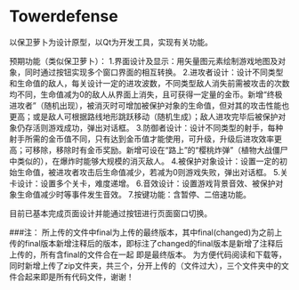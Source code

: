 # Towerdefense
以保卫萝卜为设计原型，以Qt为开发工具，实现有关功能。

预期功能（类似保卫萝卜）：
1.界面设计及显示：用矢量图元素绘制游戏地图及对象，同时通过按钮实现多个窗口界面的相互转换。
2.进攻者设计：设计不同类型和生命值的敌人，每关设计一定的进攻波数，不同类型敌人消失前需被攻击的次数均不同，生命值减为0的敌人从界面上消失，且可获得一定量的金币。新增“终极进攻者”（随机出现），被消灭时可增加被保护对象的生命值，但对其的攻击性能也更高；或是敌人可根据路线地形跳跃移动（随机生成）；敌人进攻完毕后被保护对象仍存活则游戏成功，弹出对话框。
3.防御者设计：设计不同类型的射手，每种射手所需的金币值不同，只有达到金币值才能使用，可升级，升级后进攻效率更高；可移除，移除时有金币奖励。新增可设在“路上”的“樱桃炸弹”（植物大战僵尸中类似的），在爆炸时能够大规模的消灭敌人。
4.被保护对象设计：设置一定的初始生命值，被进攻者攻击后生命值减少，若减为0则游戏失败，弹出对话框。
5.关卡设计：设置多个关卡，难度递增。
6.音效设计：设置游戏背景音效、被保护对象生命值减少时等事件发生音效。
7.按键功能：含暂停、二倍速功能。

目前已基本完成页面设计并能通过按钮进行页面窗口切换。


###注：
所上传的文件中final为上传的最终版本，其中final(changed)为之前上传的final版本新增注释后的版本，即标注了changed的final版本是新增了注释后上传的，所有含final的文件合在一起
即是最终版本。
为方便代码阅读和下载等，同时新增上传了zip文件夹，共三个，分开上传的（文件过大），三个文件夹中的文件合起来即是所有代码文件，谢谢！
